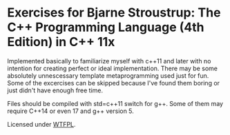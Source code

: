 # Exercises for Bjarne Stroustrup: The C++ Programming Language (4th Edition) in C++ 11x

Implemented basically to familiarize myself with c++11 and later with no intention for creating perfect or ideal implementation. There may be some absolutely unnescessary template metaprogramming used just for fun. Some of the excercises can be skipped because I've found them boring or just didn't have enough free time.

Files should be compiled with std=c++11 switch for g++. Some of them may require C++14 or even 17 and g++ version 5. 

Licensed under [WTFPL](http://www.wtfpl.net/).
